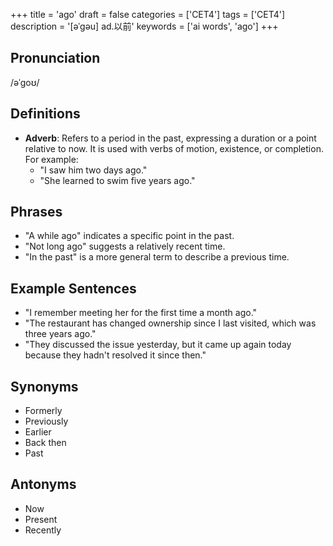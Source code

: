 +++
title = 'ago'
draft = false
categories = ['CET4']
tags = ['CET4']
description = '[əˈgəu] ad.以前'
keywords = ['ai words', 'ago']
+++

## Pronunciation
/əˈɡoʊ/

## Definitions
- **Adverb**: Refers to a period in the past, expressing a duration or a point relative to now. It is used with verbs of motion, existence, or completion. For example:
   - "I saw him two days ago."
   - "She learned to swim five years ago."

## Phrases
- "A while ago" indicates a specific point in the past.
- "Not long ago" suggests a relatively recent time.
- "In the past" is a more general term to describe a previous time.

## Example Sentences
- "I remember meeting her for the first time a month ago."
- "The restaurant has changed ownership since I last visited, which was three years ago."
- "They discussed the issue yesterday, but it came up again today because they hadn't resolved it since then."

## Synonyms
- Formerly
- Previously
- Earlier
- Back then
- Past

## Antonyms
- Now
- Present
- Recently
